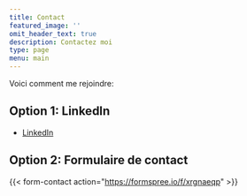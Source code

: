 ```yaml
---
title: Contact
featured_image: ''
omit_header_text: true
description: Contactez moi
type: page
menu: main
---
```


Voici comment me rejoindre:

## Option 1: LinkedIn
- [LinkedIn](https://www.linkedin.com/in/benoitdesligneris/)

## Option 2: Formulaire de contact
{{< form-contact action="https://formspree.io/f/xrgnaeqp"  >}}
